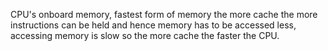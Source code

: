 CPU's onboard memory, fastest form of memory the more cache the more instructions can be held and hence memory has to be accessed less, accessing memory is slow so the more cache the faster the CPU.